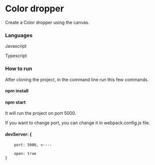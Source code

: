 
# Color dropper

Create a Color dropper using the canvas.
### Languages
Javascript

Typescript


### How to run

After cloning the project, in the command line run this few commands.

#### npm install

#### npm start

It will run the project on port 5000.

If you want to change port, you can change it in webpack.config.js file.


#### devServer: {

        port: 5000, <----

        open: true
    }


